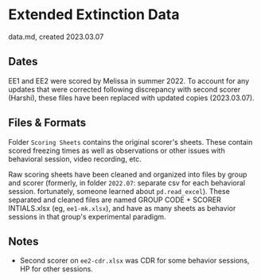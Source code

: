 # Extended Extinction Data
data.md, created 2023.03.07

## Dates

EE1 and EE2 were scored by Melissa in summer 2022. To account for any updates that were corrected following discrepancy with second scorer (Harshi), these files have been replaced with updated copies (2023.03.07).

## Files & Formats

Folder `Scoring Sheets` contains the original scorer's sheets. These contain scored freezing times as well as observations or other issues with behavioral session, video recording, etc.

Raw scoring sheets have been cleaned and organized into files by group and scorer (formerly, in folder `2022.07`: separate csv for each behavioral session. fortunately, someone learned about `pd.read_excel`). These separated and cleaned files are named GROUP CODE + SCORER INTIALS.xlsx (eg, `ee1-mk.xlsx`), and have as many sheets as behavior sessions in that group's experimental paradigm.

## Notes

- Second scorer on `ee2-cdr.xlsx` was CDR for some behavior sessions, HP for other sessions.